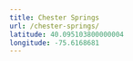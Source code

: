 ```yaml
---
title: Chester Springs
url: /chester-springs/
latitude: 40.095103800000004
longitude: -75.6168681
---
```

